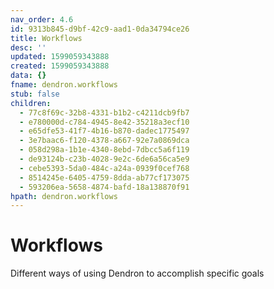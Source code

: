 ```yaml
---
nav_order: 4.6
id: 9313b845-d9bf-42c9-aad1-0da34794ce26
title: Workflows
desc: ''
updated: 1599059343888
created: 1599059343888
data: {}
fname: dendron.workflows
stub: false
children:
  - 77c8f69c-32b8-4331-b1b2-c4211dcb9fb7
  - e780000d-c784-4945-8e42-35218a3ecf10
  - e65dfe53-41f7-4b16-b870-dadec1775497
  - 3e7baac6-f120-4378-a667-92e7a0869dca
  - 058d298a-1b1e-4340-8ebd-7dbcc5a6f119
  - de93124b-c23b-4028-9e2c-6de6a56ca5e9
  - cebe5393-5da0-484c-a24a-0939f0cef768
  - 8514245e-6405-4759-8dda-ab77cf173075
  - 593206ea-5658-4874-bafd-18a138870f91
hpath: dendron.workflows
---
```

# Workflows

Different ways of using Dendron to accomplish specific goals
